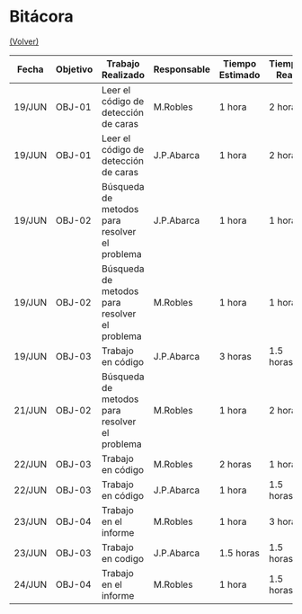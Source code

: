 # Bitácora

[(Volver)](../README.md)

| Fecha  | Objetivo  | Trabajo Realizado | Responsable | Tiempo Estimado | Tiempo Real |
|--------|-----------|-------------------|-------------|-----------------|-------------|
| 19/JUN | OBJ-01    | Leer el código de detección de caras| M.Robles     | 1 hora    | 2 horas |
| 19/JUN | OBJ-01    | Leer el código de detección de caras| J.P.Abarca     | 1 hora   | 2 horas |
| 19/JUN | OBJ-02    | Búsqueda de metodos para resolver el problema | J.P.Abarca      | 1 hora    | 1 hora |
| 19/JUN | OBJ-02    | Búsqueda de metodos para resolver el problema | M.Robles     | 1 hora    | 1 hora |
| 19/JUN | OBJ-03    | Trabajo en código | J.P.Abarca      | 3 horas    | 1.5 horas |
| 21/JUN | OBJ-02    | Búsqueda de metodos para resolver el problema | M.Robles     | 1 hora    | 2 horas |
| 22/JUN | OBJ-03    | Trabajo en código| M.Robles     | 2 horas    | 1 hora |
| 22/JUN | OBJ-03    | Trabajo en código | J.P.Abarca      | 1 hora    | 1.5 horas |
| 23/JUN | OBJ-04    | Trabajo en el informe | M.Robles     | 1 hora    | 3 horas |
| 23/JUN | OBJ-03    | Trabajo en codigo | J.P.Abarca      | 1.5 horas    | 1.5 horas |
| 24/JUN | OBJ-04    | Trabajo en el informe | M.Robles     | 1 hora    | 1.5 horas |

